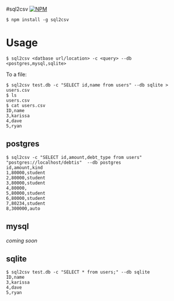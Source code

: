 #sql2csv
[![NPM](https://nodei.co/npm/sql2csv.png)](https://nodei.co/npm/sql2csv/)

```
$ npm install -g sql2csv
```

# Usage
```
$ sql2csv <datbase url/location> -c <query> --db <postgres,mysql,sqlite>
```

To a file:
```
$ sql2csv test.db -c "SELECT id,name from users" --db sqlite > users.csv
$ ls
users.csv
$ cat users.csv
ID,name
3,karissa
4,dave
5,ryan
```


## postgres

```
$ sql2csv -c "SELECT id,amount,debt_type from users"  "postgres://localhost/debtis"  --db postgres
id,amount,kind
1,80000,student
2,80000,student
3,80000,student
4,80000,
5,80000,student
6,80000,student
7,80234,student
8,300000,auto
```

## mysql

*coming soon*

## sqlite

```
$ sql2csv test.db -c "SELECT * from users;" --db sqlite
ID,name
3,karissa
4,dave
5,ryan
```
